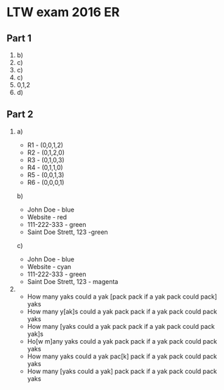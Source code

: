 # LTW exam 2016 ER

## Part 1
1. b)
2. c)
3. c)
4. c)
5. 0,1,2
7. d)
## Part 2

1. 
    a)
      * R1 - (0,0,1,2)
      * R2 - (0,1,2,0)
      * R3 - (0,1,0,3)
      * R4 - (0,1,1,0)
      * R5 - (0,0,1,3)
      * R6 - (0,0,0,1) 
    
    b)
      * John Doe - blue
      * Website - red
      * 111-222-333 - green 
      * Saint Doe Strett, 123 -green
    
    c)
      * John Doe - blue
      * Website - cyan
      * 111-222-333 - green
      * Saint Doe Strett, 123 - magenta

2.   
    * How many yaks could a yak [pack pack if a yak pack could pack] yaks
    * How many y[ak]s could a yak pack pack if a yak pack could pack yaks
    * How many [yaks could a yak pack pack if a yak pack could pack yak]s
    * Ho[w m]any yaks could a yak pack pack if a yak pack could pack yaks
    * How many yaks could a yak pac[k] pack if a yak pack could pack yaks
    * How many [yaks could a yak] pack pack if a yak pack could pack yaks
